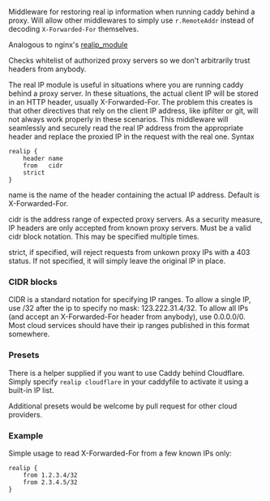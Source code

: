 Middleware for restoring real ip information when running caddy behind a proxy. Will allow other middlewares to simply use `r.RemoteAddr` instead of decoding `X-Forwarded-For` themselves.

Analogous to nginx's [realip_module](http://nginx.org/en/docs/http/ngx_http_realip_module.html)

Checks whitelist of authorized proxy servers so we don't arbitrarily trust headers from anybody.

The real IP module is useful in situations where you are running caddy behind a proxy server. In these situations, the actual client IP will be stored in an HTTP header, usually  X-Forwarded-For. The problem this creates is that other directives that rely on the client IP address, like ipfilter or git, will not always work properly in these scenarios.
This middleware will seamlessly and securely read the real IP address from the appropriate header and replace the proxied IP in the request with the real one.
Syntax

```
realip {
    header name
    from   cidr
    strict
}
```

name is the name of the header containing the actual IP address. Default is  X-Forwarded-For.

cidr is the address range of expected proxy servers. As a security measure, IP headers are only accepted from known proxy servers. Must be a valid cidr block notation. This may be specified multiple times.

strict, if specified, will reject requests from unkown proxy IPs with a 403 status. If not specified, it will simply leave the original IP in place.

### CIDR blocks

CIDR is a standard notation for specifying IP ranges. To allow a single IP, use /32 after the ip to specify no mask: 123.222.31.4/32. To allow all IPs (and accept an  X-Forwarded-For header from anybody), use 0.0.0.0/0. Most cloud services should have their ip ranges published in this format somewhere.

### Presets

There is a helper supplied if you want to use Caddy behind Cloudflare. Simply specify  `realip cloudflare` in your caddyfile to activate it using a built-in IP list.

Additional presets would be welcome by pull request for other cloud providers.

### Example

Simple usage to read X-Forwarded-For from a few known IPs only:

```
realip {
    from 1.2.3.4/32
    from 2.3.4.5/32
}
```
